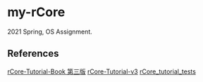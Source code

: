 # my-rCore

2021 Spring, OS Assignment.

## References

[rCore-Tutorial-Book 第三版](https://rcore-os.github.io/rCore-Tutorial-Book-v3/index.html)
[rCore-Tutorial-v3](https://github.com/rcore-os/rCore-Tutorial-v3)
[rCore_tutorial_tests](https://github.com/DeathWish5/rCore_tutorial_tests)
